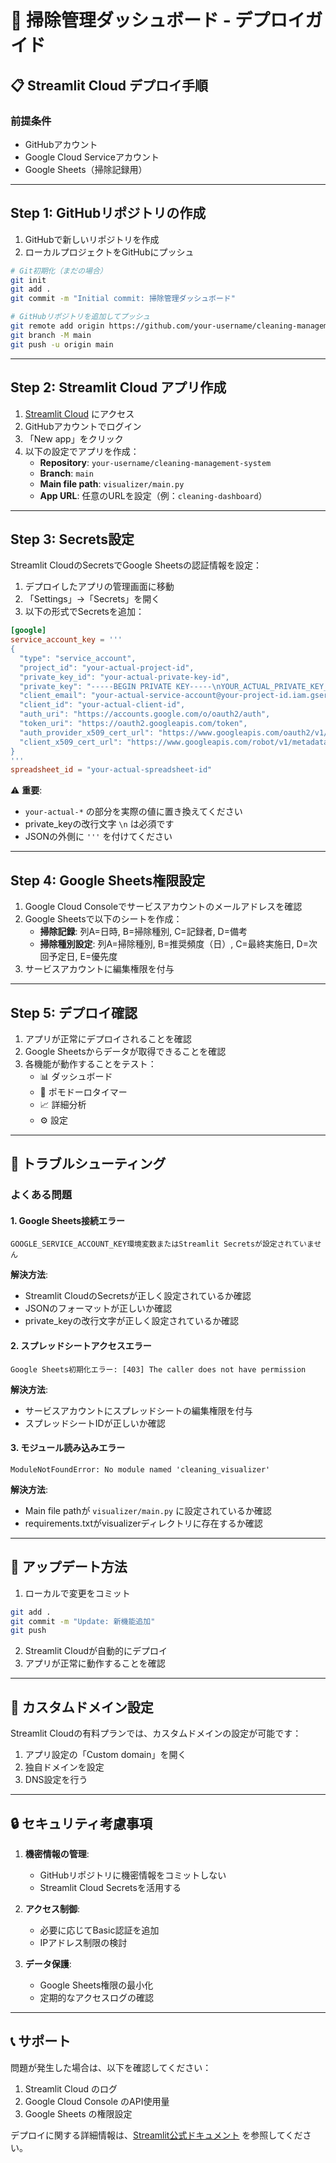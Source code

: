 # 🚀 掃除管理ダッシュボード - デプロイガイド

## 📋 Streamlit Cloud デプロイ手順

### 前提条件
- GitHubアカウント
- Google Cloud Serviceアカウント
- Google Sheets（掃除記録用）

---

## Step 1: GitHubリポジトリの作成

1. GitHubで新しいリポジトリを作成
2. ローカルプロジェクトをGitHubにプッシュ

```bash
# Git初期化（まだの場合）
git init
git add .
git commit -m "Initial commit: 掃除管理ダッシュボード"

# GitHubリポジトリを追加してプッシュ
git remote add origin https://github.com/your-username/cleaning-management-system.git
git branch -M main
git push -u origin main
```

---

## Step 2: Streamlit Cloud アプリ作成

1. [Streamlit Cloud](https://share.streamlit.io/) にアクセス
2. GitHubアカウントでログイン
3. 「New app」をクリック
4. 以下の設定でアプリを作成：
   - **Repository**: `your-username/cleaning-management-system`
   - **Branch**: `main`
   - **Main file path**: `visualizer/main.py`
   - **App URL**: 任意のURLを設定（例：`cleaning-dashboard`）

---

## Step 3: Secrets設定

Streamlit CloudのSecretsでGoogle Sheetsの認証情報を設定：

1. デプロイしたアプリの管理画面に移動
2. 「Settings」→「Secrets」を開く
3. 以下の形式でSecretsを追加：

```toml
[google]
service_account_key = '''
{
  "type": "service_account",
  "project_id": "your-actual-project-id",
  "private_key_id": "your-actual-private-key-id",
  "private_key": "-----BEGIN PRIVATE KEY-----\nYOUR_ACTUAL_PRIVATE_KEY_HERE\n-----END PRIVATE KEY-----\n",
  "client_email": "your-actual-service-account@your-project-id.iam.gserviceaccount.com",
  "client_id": "your-actual-client-id",
  "auth_uri": "https://accounts.google.com/o/oauth2/auth",
  "token_uri": "https://oauth2.googleapis.com/token",
  "auth_provider_x509_cert_url": "https://www.googleapis.com/oauth2/v1/certs",
  "client_x509_cert_url": "https://www.googleapis.com/robot/v1/metadata/x509/your-service-account%40your-project-id.iam.gserviceaccount.com"
}
'''
spreadsheet_id = "your-actual-spreadsheet-id"
```

⚠️ **重要**: 
- `your-actual-*` の部分を実際の値に置き換えてください
- private_keyの改行文字 `\n` は必須です
- JSONの外側に `'''` を付けてください

---

## Step 4: Google Sheets権限設定

1. Google Cloud Consoleでサービスアカウントのメールアドレスを確認
2. Google Sheetsで以下のシートを作成：
   - **掃除記録**: 列A=日時, B=掃除種別, C=記録者, D=備考
   - **掃除種別設定**: 列A=掃除種別, B=推奨頻度（日）, C=最終実施日, D=次回予定日, E=優先度
3. サービスアカウントに編集権限を付与

---

## Step 5: デプロイ確認

1. アプリが正常にデプロイされることを確認
2. Google Sheetsからデータが取得できることを確認
3. 各機能が動作することをテスト：
   - 📊 ダッシュボード
   - 🍅 ポモドーロタイマー
   - 📈 詳細分析
   - ⚙️ 設定

---

## 🔧 トラブルシューティング

### よくある問題

#### 1. Google Sheets接続エラー
```
GOOGLE_SERVICE_ACCOUNT_KEY環境変数またはStreamlit Secretsが設定されていません
```

**解決方法**:
- Streamlit CloudのSecretsが正しく設定されているか確認
- JSONのフォーマットが正しいか確認
- private_keyの改行文字が正しく設定されているか確認

#### 2. スプレッドシートアクセスエラー
```
Google Sheets初期化エラー: [403] The caller does not have permission
```

**解決方法**:
- サービスアカウントにスプレッドシートの編集権限を付与
- スプレッドシートIDが正しいか確認

#### 3. モジュール読み込みエラー
```
ModuleNotFoundError: No module named 'cleaning_visualizer'
```

**解決方法**:
- Main file pathが `visualizer/main.py` に設定されているか確認
- requirements.txtがvisualizerディレクトリに存在するか確認

---

## 🔄 アップデート方法

1. ローカルで変更をコミット
```bash
git add .
git commit -m "Update: 新機能追加"
git push
```

2. Streamlit Cloudが自動的にデプロイ
3. アプリが正常に動作することを確認

---

## 📱 カスタムドメイン設定

Streamlit Cloudの有料プランでは、カスタムドメインの設定が可能です：

1. アプリ設定の「Custom domain」を開く
2. 独自ドメインを設定
3. DNS設定を行う

---

## 🔒 セキュリティ考慮事項

1. **機密情報の管理**:
   - GitHubリポジトリに機密情報をコミットしない
   - Streamlit Cloud Secretsを活用する

2. **アクセス制御**:
   - 必要に応じてBasic認証を追加
   - IPアドレス制限の検討

3. **データ保護**:
   - Google Sheets権限の最小化
   - 定期的なアクセスログの確認

---

## 📞 サポート

問題が発生した場合は、以下を確認してください：

1. Streamlit Cloud のログ
2. Google Cloud Console のAPI使用量
3. Google Sheets の権限設定

デプロイに関する詳細情報は、[Streamlit公式ドキュメント](https://docs.streamlit.io/streamlit-cloud) を参照してください。 